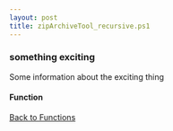 ```yaml
---
layout: post
title: zipArchiveTool_recursive.ps1
---
```


### something exciting

Some information about the exciting thing

#### Function

<script async src="https://gist-it.appspot.com/github.com/BanterBoy/scripts-blog/blob/master/PowerShell/functions/compression/zipArchiveTool_recursive.ps1" crossorigin="anonymous"></script>

<a href="/menu/_pages/functions.html">Back to Functions</a>
